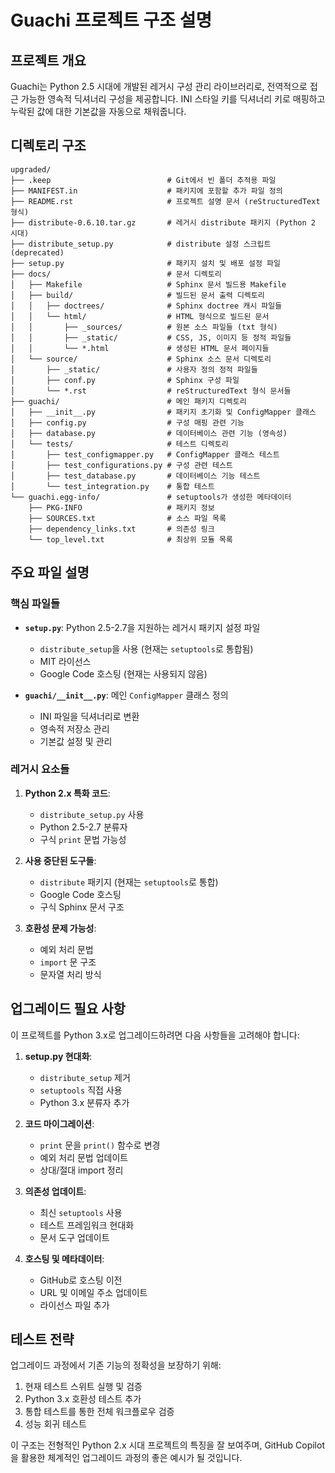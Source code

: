 # Guachi 프로젝트 구조 설명

## 프로젝트 개요
Guachi는 Python 2.5 시대에 개발된 레거시 구성 관리 라이브러리로, 전역적으로 접근 가능한 영속적 딕셔너리 구성을 제공합니다. INI 스타일 키를 딕셔너리 키로 매핑하고 누락된 값에 대한 기본값을 자동으로 채워줍니다.

## 디렉토리 구조

```
upgraded/
├── .keep                          # Git에서 빈 폴더 추적용 파일
├── MANIFEST.in                    # 패키지에 포함할 추가 파일 정의
├── README.rst                     # 프로젝트 설명 문서 (reStructuredText 형식)
├── distribute-0.6.10.tar.gz       # 레거시 distribute 패키지 (Python 2 시대)
├── distribute_setup.py            # distribute 설정 스크립트 (deprecated)
├── setup.py                       # 패키지 설치 및 배포 설정 파일
├── docs/                          # 문서 디렉토리
│   ├── Makefile                   # Sphinx 문서 빌드용 Makefile
│   ├── build/                     # 빌드된 문서 출력 디렉토리
│   │   ├── doctrees/              # Sphinx doctree 캐시 파일들
│   │   └── html/                  # HTML 형식으로 빌드된 문서
│   │       ├── _sources/          # 원본 소스 파일들 (txt 형식)
│   │       ├── _static/           # CSS, JS, 이미지 등 정적 파일들
│   │       └── *.html             # 생성된 HTML 문서 페이지들
│   └── source/                    # Sphinx 소스 문서 디렉토리
│       ├── _static/               # 사용자 정의 정적 파일들
│       ├── conf.py                # Sphinx 구성 파일
│       └── *.rst                  # reStructuredText 형식 문서들
├── guachi/                        # 메인 패키지 디렉토리
│   ├── __init__.py                # 패키지 초기화 및 ConfigMapper 클래스
│   ├── config.py                  # 구성 매핑 관련 기능
│   ├── database.py                # 데이터베이스 관련 기능 (영속성)
│   └── tests/                     # 테스트 디렉토리
│       ├── test_configmapper.py   # ConfigMapper 클래스 테스트
│       ├── test_configurations.py # 구성 관련 테스트
│       ├── test_database.py       # 데이터베이스 기능 테스트
│       └── test_integration.py    # 통합 테스트
└── guachi.egg-info/               # setuptools가 생성한 메타데이터
    ├── PKG-INFO                   # 패키지 정보
    ├── SOURCES.txt                # 소스 파일 목록
    ├── dependency_links.txt       # 의존성 링크
    └── top_level.txt              # 최상위 모듈 목록
```

## 주요 파일 설명

### 핵심 파일들

- **`setup.py`**: Python 2.5-2.7을 지원하는 레거시 패키지 설정 파일
  - `distribute_setup`을 사용 (현재는 `setuptools`로 통합됨)
  - MIT 라이선스
  - Google Code 호스팅 (현재는 사용되지 않음)

- **`guachi/__init__.py`**: 메인 `ConfigMapper` 클래스 정의
  - INI 파일을 딕셔너리로 변환
  - 영속적 저장소 관리
  - 기본값 설정 및 관리

### 레거시 요소들

1. **Python 2.x 특화 코드**:
   - `distribute_setup.py` 사용
   - Python 2.5-2.7 분류자
   - 구식 `print` 문법 가능성

2. **사용 중단된 도구들**:
   - `distribute` 패키지 (현재는 `setuptools`로 통합)
   - Google Code 호스팅
   - 구식 Sphinx 문서 구조

3. **호환성 문제 가능성**:
   - 예외 처리 문법
   - `import` 문 구조
   - 문자열 처리 방식

## 업그레이드 필요 사항

이 프로젝트를 Python 3.x로 업그레이드하려면 다음 사항들을 고려해야 합니다:

1. **setup.py 현대화**:
   - `distribute_setup` 제거
   - `setuptools` 직접 사용
   - Python 3.x 분류자 추가

2. **코드 마이그레이션**:
   - `print` 문을 `print()` 함수로 변경
   - 예외 처리 문법 업데이트
   - 상대/절대 import 정리

3. **의존성 업데이트**:
   - 최신 `setuptools` 사용
   - 테스트 프레임워크 현대화
   - 문서 도구 업데이트

4. **호스팅 및 메타데이터**:
   - GitHub로 호스팅 이전
   - URL 및 이메일 주소 업데이트
   - 라이선스 파일 추가

## 테스트 전략

업그레이드 과정에서 기존 기능의 정확성을 보장하기 위해:

1. 현재 테스트 스위트 실행 및 검증
2. Python 3.x 호환성 테스트 추가
3. 통합 테스트를 통한 전체 워크플로우 검증
4. 성능 회귀 테스트

이 구조는 전형적인 Python 2.x 시대 프로젝트의 특징을 잘 보여주며, GitHub Copilot을 활용한 체계적인 업그레이드 과정의 좋은 예시가 될 것입니다.